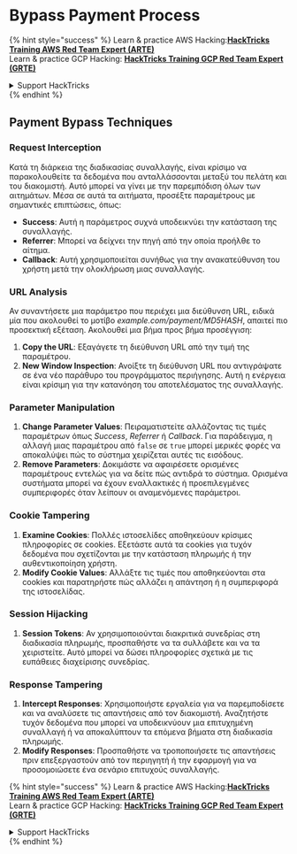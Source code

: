 # Bypass Payment Process

{% hint style="success" %}
Learn & practice AWS Hacking:<img src="/.gitbook/assets/arte.png" alt="" data-size="line">[**HackTricks Training AWS Red Team Expert (ARTE)**](https://training.hacktricks.xyz/courses/arte)<img src="/.gitbook/assets/arte.png" alt="" data-size="line">\
Learn & practice GCP Hacking: <img src="/.gitbook/assets/grte.png" alt="" data-size="line">[**HackTricks Training GCP Red Team Expert (GRTE)**<img src="/.gitbook/assets/grte.png" alt="" data-size="line">](https://training.hacktricks.xyz/courses/grte)

<details>

<summary>Support HackTricks</summary>

* Check the [**subscription plans**](https://github.com/sponsors/carlospolop)!
* **Join the** 💬 [**Discord group**](https://discord.gg/hRep4RUj7f) or the [**telegram group**](https://t.me/peass) or **follow** us on **Twitter** 🐦 [**@hacktricks\_live**](https://twitter.com/hacktricks\_live)**.**
* **Share hacking tricks by submitting PRs to the** [**HackTricks**](https://github.com/carlospolop/hacktricks) and [**HackTricks Cloud**](https://github.com/carlospolop/hacktricks-cloud) github repos.

</details>
{% endhint %}

## Payment Bypass Techniques

### Request Interception
Κατά τη διάρκεια της διαδικασίας συναλλαγής, είναι κρίσιμο να παρακολουθείτε τα δεδομένα που ανταλλάσσονται μεταξύ του πελάτη και του διακομιστή. Αυτό μπορεί να γίνει με την παρεμπόδιση όλων των αιτημάτων. Μέσα σε αυτά τα αιτήματα, προσέξτε παραμέτρους με σημαντικές επιπτώσεις, όπως:

- **Success**: Αυτή η παράμετρος συχνά υποδεικνύει την κατάσταση της συναλλαγής.
- **Referrer**: Μπορεί να δείχνει την πηγή από την οποία προήλθε το αίτημα.
- **Callback**: Αυτή χρησιμοποιείται συνήθως για την ανακατεύθυνση του χρήστη μετά την ολοκλήρωση μιας συναλλαγής.

### URL Analysis
Αν συναντήσετε μια παράμετρο που περιέχει μια διεύθυνση URL, ειδικά μία που ακολουθεί το μοτίβο _example.com/payment/MD5HASH_, απαιτεί πιο προσεκτική εξέταση. Ακολουθεί μια βήμα προς βήμα προσέγγιση:

1. **Copy the URL**: Εξαγάγετε τη διεύθυνση URL από την τιμή της παραμέτρου.
2. **New Window Inspection**: Ανοίξτε τη διεύθυνση URL που αντιγράψατε σε ένα νέο παράθυρο του προγράμματος περιήγησης. Αυτή η ενέργεια είναι κρίσιμη για την κατανόηση του αποτελέσματος της συναλλαγής.

### Parameter Manipulation
1. **Change Parameter Values**: Πειραματιστείτε αλλάζοντας τις τιμές παραμέτρων όπως _Success_, _Referrer_ ή _Callback_. Για παράδειγμα, η αλλαγή μιας παραμέτρου από `false` σε `true` μπορεί μερικές φορές να αποκαλύψει πώς το σύστημα χειρίζεται αυτές τις εισόδους.
2. **Remove Parameters**: Δοκιμάστε να αφαιρέσετε ορισμένες παραμέτρους εντελώς για να δείτε πώς αντιδρά το σύστημα. Ορισμένα συστήματα μπορεί να έχουν εναλλακτικές ή προεπιλεγμένες συμπεριφορές όταν λείπουν οι αναμενόμενες παράμετροι.

### Cookie Tampering
1. **Examine Cookies**: Πολλές ιστοσελίδες αποθηκεύουν κρίσιμες πληροφορίες σε cookies. Εξετάστε αυτά τα cookies για τυχόν δεδομένα που σχετίζονται με την κατάσταση πληρωμής ή την αυθεντικοποίηση χρήστη.
2. **Modify Cookie Values**: Αλλάξτε τις τιμές που αποθηκεύονται στα cookies και παρατηρήστε πώς αλλάζει η απάντηση ή η συμπεριφορά της ιστοσελίδας.

### Session Hijacking
1. **Session Tokens**: Αν χρησιμοποιούνται διακριτικά συνεδρίας στη διαδικασία πληρωμής, προσπαθήστε να τα συλλάβετε και να τα χειριστείτε. Αυτό μπορεί να δώσει πληροφορίες σχετικά με τις ευπάθειες διαχείρισης συνεδρίας.

### Response Tampering
1. **Intercept Responses**: Χρησιμοποιήστε εργαλεία για να παρεμποδίσετε και να αναλύσετε τις απαντήσεις από τον διακομιστή. Αναζητήστε τυχόν δεδομένα που μπορεί να υποδεικνύουν μια επιτυχημένη συναλλαγή ή να αποκαλύπτουν τα επόμενα βήματα στη διαδικασία πληρωμής.
2. **Modify Responses**: Προσπαθήστε να τροποποιήσετε τις απαντήσεις πριν επεξεργαστούν από τον περιηγητή ή την εφαρμογή για να προσομοιώσετε ένα σενάριο επιτυχούς συναλλαγής.

{% hint style="success" %}
Learn & practice AWS Hacking:<img src="/.gitbook/assets/arte.png" alt="" data-size="line">[**HackTricks Training AWS Red Team Expert (ARTE)**](https://training.hacktricks.xyz/courses/arte)<img src="/.gitbook/assets/arte.png" alt="" data-size="line">\
Learn & practice GCP Hacking: <img src="/.gitbook/assets/grte.png" alt="" data-size="line">[**HackTricks Training GCP Red Team Expert (GRTE)**<img src="/.gitbook/assets/grte.png" alt="" data-size="line">](https://training.hacktricks.xyz/courses/grte)

<details>

<summary>Support HackTricks</summary>

* Check the [**subscription plans**](https://github.com/sponsors/carlospolop)!
* **Join the** 💬 [**Discord group**](https://discord.gg/hRep4RUj7f) or the [**telegram group**](https://t.me/peass) or **follow** us on **Twitter** 🐦 [**@hacktricks\_live**](https://twitter.com/hacktricks\_live)**.**
* **Share hacking tricks by submitting PRs to the** [**HackTricks**](https://github.com/carlospolop/hacktricks) and [**HackTricks Cloud**](https://github.com/carlospolop/hacktricks-cloud) github repos.

</details>
{% endhint %}
